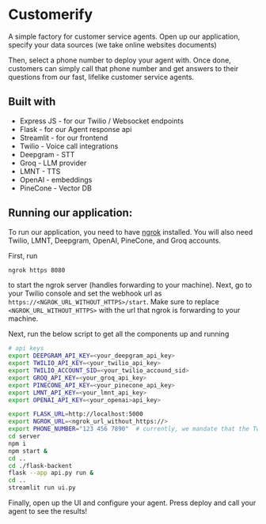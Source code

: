 # Customerify

A simple factory for customer service agents. Open up our application, specify your data sources (we take online websites documents)

Then, select a phone number to deploy your agent with. Once done, customers can simply call that phone number and get answers
to their questions from our fast, lifelike customer service agents.

## Built with

- Express JS - for our Twilio / Websocket endpoints
- Flask - for our Agent response api
- Streamlit - for our frontend
- Twilio - Voice call integrations
- Deepgram - STT
- Groq - LLM provider
- LMNT - TTS
- OpenAI - embeddings
- PineCone - Vector DB

## Running our application:

To run our application, you need to have [ngrok](https://ngrok.com/download) installed. You will also need Twilio, LMNT, Deepgram, OpenAI, PineCone, and Groq accounts.

First, run

```sh
ngrok https 8080
```

to start the ngrok server (handles forwarding to your machine). Next, go to your Twilio console and set
the webhook url as `https://<NGROK_URL_WITHOUT_HTTPS>/start`. Make sure to replace `<NGROK_URL_WITHOUT_HTTPS>`
with the url that ngrok is forwarding to your machine.

Next, run the below script to get all the components up and running

```sh
# api keys
export DEEPGRAM_API_KEY=<your_deepgram_api_key>
export TWILIO_API_KEY=<your_twilio_api_key>
export TWILIO_ACCOUNT_SID=<your_twilio_accound_sid>
export GROQ_API_KEY=<your_groq_api_key>
export PINECONE_API_KEY=<your_pinecone_api_key>
export LMNT_API_KEY=<your_lmnt_api_key>
export OPENAI_API_KEY=<your_openai>api_key>

export FLASK_URL=http://localhost:5000
export NGROK_URL=<ngrok_url_without_https://>
export PHONE_NUMBER="123 456 7890"  # currently, we mandate that the Twilio user provide the phone number they set up
cd server
npm i
npm start &
cd ..
cd ./flask-backent
flask --app api.py run &
cd ..
streamlit run ui.py
```

Finally, open up the UI and configure your agent. Press deploy and call your agent to see the results!
